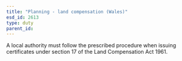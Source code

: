 ```yaml
---
title: "Planning - land compensation (Wales)"
esd_id: 2613
type: duty
parent_id:  
---
```


A local authority must follow the prescribed procedure when issuing certificates under section 17 of the Land Compensation Act 1961.

